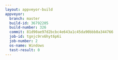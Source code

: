 ```yaml
---
layout: appveyor-build
appveyor:
  branch: master
  build-id: 36792205
  build-number: 326
  commit: 81d90ae97d2bcbc4e643a1c45da90bbb8a344766
  job-id: tgnjc9rx6hyt6p6i
  job-number: 2
  os-name: Windows
  test-result: 0
---
```

